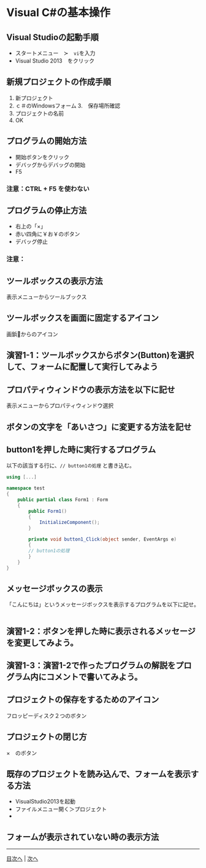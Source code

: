 # Visual C#の基本操作
## Visual Studioの起動手順

 - スタートメニュー　≻　`vi`を入力
 - Visual Studio 2013　をクリック


## 新規プロジェクトの作成手順
1.	 新プロジェクト
2.	 ｃ＃のWindowsフォーム
3.　保存場所確認
4.	 プロジェクトの名前
5.	 OK	 

## プログラムの開始方法
- 開始ボタンをクリック
- デバッグからデバッグの開始
- F5

### 注意：CTRL + F5  を使わない

## プログラムの停止方法
- 右上の「×」
- 赤い四角に￥お￥のボタン
- デバッグ停止


### 注意：

## ツールボックスの表示方法
表示メニューからツールブックス



## ツールボックスを画面に固定するアイコン
画鋲📌からのアイコン


## 演習1-1：ツールボックスからボタン(Button)を選択して、フォームに配置して実行してみよう



## プロパティウィンドウの表示方法を以下に記せ
表示メニューからプロパティウィンドウ選択


## ボタンの文字を「あいさつ」に変更する方法を記せ



## button1を押した時に実行するプログラム
以下の該当する行に、`// button1の処理` と書き込む。

```cs
using [...]

namespace test
{
    public partial class Form1 : Form
    {
        public Form1()
        {
            InitializeComponent();
        }

        private void button1_Click(object sender, EventArgs e)
        {
        // button1の処理
        }
    }
}
```

## メッセージボックスの表示
「こんにちは」というメッセージボックスを表示するプログラムを以下に記せ。

```cs

```

## 演習1-2：ボタンを押した時に表示されるメッセージを変更してみよう。



## 演習1-3：演習1-2で作ったプログラムの解説をプログラム内にコメントで書いてみよう。



## プロジェクトの保存をするためのアイコン
フロッピーディスク２つのボタン


## プロジェクトの閉じ方
×　のボタン


## 既存のプロジェクトを読み込んで、フォームを表示する方法
- VisualStudio2013を起動
- ファイルメニュー開く＞プロジェクト
-

## フォームが表示されていない時の表示方法



---

[目次へ](README.md#%E7%9B%AE%E6%AC%A1) | [次へ](README.md#%E3%83%97%E3%83%AD%E3%82%B0%E3%83%A9%E3%83%9F%E3%83%B3%E3%82%B0%E3%81%AE%E8%82%9D)
